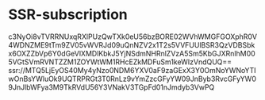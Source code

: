 # SSR-subscription
c3NyOi8vTVRRNUxqRXlPUzQwTXk0eU56bzBORE02WVhWMGFGOXphR0V4WDNZME9tTm9ZV05vWVRJd09uQnNZV2x1T2s5VVFUUlBSR3QzVDBSbkx6OXZZbVp6Y0dGeVlXMDlKbkJ5YjNSdmNHRnlZVzA5Sm5KbGJXRnlhM005VGtSVmRVNTZZM1ZOYWtWM1RHcEZkMDFuSm1keWIzVndQUQ==
ssr://MTQ5LjEyOS40My4yNzo0NDM6YXV0aF9zaGExX3Y0OmNoYWNoYTIwOnBsYWluOk9UQTRPRGt3T0RnLz9vYmZzcGFyYW09JnByb3RvcGFyYW09JnJlbWFya3M9TkRVdU56Y3VNakV3TGpFd01nJmdyb3VwPQ

